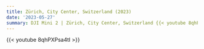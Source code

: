 ```yaml
---
title: Zürich, City Center, Switzerland (2023)
date: '2023-05-27'
summary: DJI Mini 2 | Zürich, City Center, Switzerland {{< youtube 8qhPXPsa4tI >}}
---
```


{{< youtube 8qhPXPsa4tI >}}
